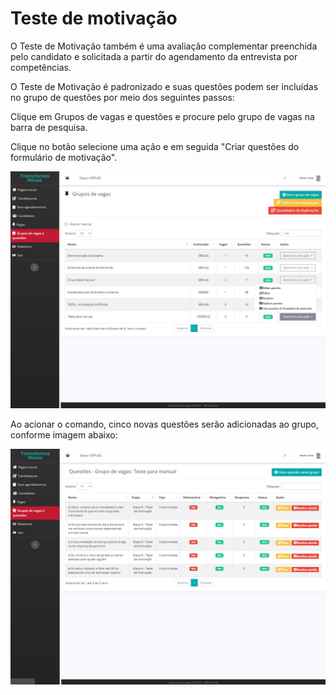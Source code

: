 # Teste de motivação

O Teste de Motivação também é uma avaliação complementar preenchida pelo candidato e solicitada a partir do agendamento da entrevista por competências.

O Teste de Motivação é padronizado e suas questões podem ser incluídas no grupo de questões por meio dos seguintes passos:

Clique em Grupos de vagas e questões e procure pelo grupo de vagas na barra de pesquisa.

Clique no botão selecione uma ação e em seguida "Criar questões do formulário de motivação".

![](<../../.gitbook/assets/image (10).png>)

Ao acionar o comando, cinco novas questões serão adicionadas ao grupo, conforme imagem abaixo:

![](<../../.gitbook/assets/image (70).png>)
